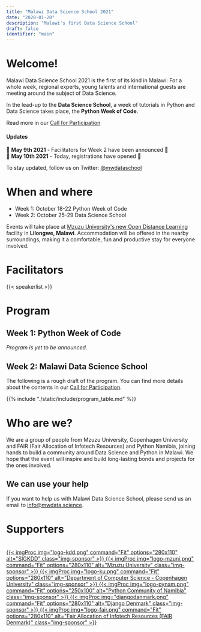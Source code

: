 ```yaml
---
title: "Malawi Data Science School 2021"
date: "2020-01-20"
description: "Malawi's first Data Science School"
draft: false
identifier: "main"
---
```


# Welcome!

Malawi Data Science School 2021 is the first of its kind in Malawi: For a whole week, regional experts, young talents and international guests are meeting around the subject of Data Science.

In the lead-up to the **Data Science School**, a week of tutorials in Python and Data Science takes place, the **Python Week of Code**.

Read more in our [Call for Participation](/cfp/)

#### Updates

📢 **May 9th 2021** - Facilitators for Week 2 have been announced 📢<br>
📢 **May 10th 2021** - Today, registrations have opened 📢

To stay updated, follow us on Twitter: [@mwdataschool](https://twitter.com/mwdataschool)


# When and where

* Week 1: October 18-22 Python Week of Code
* Week 2: October 25-29 Data Science School

Events will take place at [Mzuzu University's new Open Distance Learning](/venue/) facility in **Lilongwe, Malawi**. Accommodation will be offered in the nearby surroundings, making it a comfortable, fun and productive stay for everyone involved.


# Facilitators

{{< speakerlist >}}


# Program

## Week 1: Python Week of Code

*Program is yet to be announced.*

## Week 2: Malawi Data Science School

The following is a rough draft of the program. You can find more details about the contents in our [Call for Participation](/cfp/).

{{% include "./static/include/program_table.md" %}}


<div style="clear: both"></div>

# Who are we?

We are a group of people from Mzuzu University, Copenhagen University and FAIR (Fair Allocation of Infotech Resources) and Python Namibia, joining hands to build a community around Data Science and Python in Malawi. We hope that the event will inspire and build long-lasting bonds and projects for the ones involved.

## We can use your help

If you want to help us with Malawi Data Science School, please send us an email to
[info@mwdata.science](mailto:info@mwdata.science).


# Supporters
<br>

<a href="https://kdd.org" target="_blank" class="sponsor">
{{< imgProc
img="logo-kdd.png"
command="Fit"
options="280x110"
alt="SIGKDD"
class="img-sponsor"
>}}
</a>

<a href="https://www.mzuni.ac.mw/" target="_blank" class="sponsor">
{{< imgProc
img="logo-mzuni.png"
command="Fit"
options="280x110"
alt="Mzuzu University"
class="img-sponsor"
>}}
</a>

<a href="https://di.ku.dk/" target="_blank" class="sponsor">
{{< imgProc
img="logo-ku.png"
command="Fit"
options="280x110"
alt="Department of Computer Science - Copenhagen University"
class="img-sponsor"
>}}
</a>

<a href="https://pynamibia.herokuapp.com/" target="_blank" class="sponsor">
{{< imgProc
img="logo-pynam.png"
command="Fit"
options="250x100"
alt="Python Community of Namibia"
class="img-sponsor"
>}}
</a>

<a href="https://www.django-denmark.org/" target="_blank" class="sponsor">
{{< imgProc
img="djangodanmark.png"
command="Fit"
options="280x110"
alt="Django Denmark"
class="img-sponsor"
>}}
</a>


<a href="https://www.fairdanmark.dk/en/" target="_blank" class="sponsor">
{{< imgProc
img="logo-fair.png"
command="Fit"
options="280x110"
alt="Fair Allocation of Infotech Resources (FAIR Denmark)"
class="img-sponsor"
>}}
</a>

